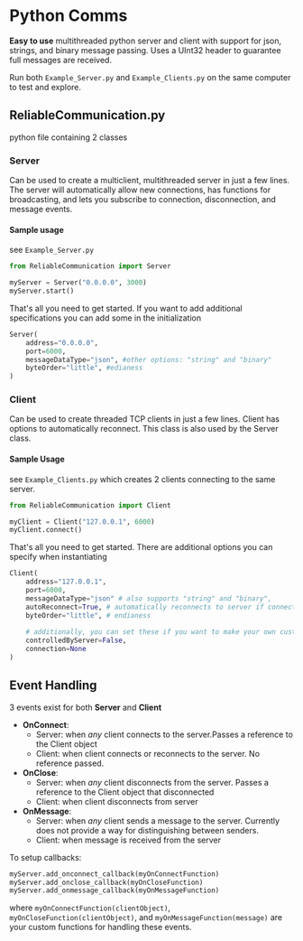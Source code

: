 # Python Comms
**Easy to use** multithreaded python server and client with support for json, strings, and binary message passing. Uses a UInt32 header to guarantee full messages are received.

Run both `Example_Server.py` and `Example_Clients.py` on the same computer to test and explore.

## ReliableCommunication.py
python file containing 2 classes
### Server
Can be used to create a multiclient, multithreaded server in just a few lines. The server will automatically allow new connections, has functions for broadcasting, and lets you subscribe to connection, disconnection, and message events.

#### Sample usage
see `Example_Server.py`
```python
from ReliableCommunication import Server

myServer = Server("0.0.0.0", 3000)
myServer.start()
```
That's all you need to get started. If you want to add additional specifications you can add some in the initialization
```python
Server(
    address="0.0.0.0",
    port=6000,
    messageDataType="json", #other options: "string" and "binary"
    byteOrder="little", #edianess
)
```

### Client
Can be used to create threaded TCP clients in just a few lines. Client has options to automatically reconnect. This class is also used by the Server class.

#### Sample Usage
see `Example_Clients.py` which creates 2 clients connecting to the same server.
```python
from ReliableCommunication import Client

myClient = Client("127.0.0.1", 6000)
myClient.connect()
```
That's all you need to get started. There are additional options you can specify when instantiating
```python
Client(
    address="127.0.0.1",
    port=6000,
    messageDataType="json" # also supports "string" and "binary",
    autoReconnect=True, # automatically reconnects to server if connection is severed for any reason
    byteOrder="little", # endianess
    
    # additionally, you can set these if you want to make your own custom server
    controlledByServer=False,
    connection=None
)
```



## Event Handling
3 events exist for both **Server** and **Client**
- **OnConnect**: 
    - Server: when *any* client connects to the server.Passes a reference to the Client object
    - Client: when client connects or reconnects to the server. No reference passed.
- **OnClose**:  
    - Server: when *any* client disconnects from the server. Passes a reference to the Client object that disconnected
    - Client: when client disconnects from server
- **OnMessage**: 
    - Server: when *any* client sends a message to the server. Currently does not provide a way for distinguishing between senders.
    - Client: when message is received from the server

To setup callbacks:
```python
myServer.add_onconnect_callback(myOnConnectFunction)
myServer.add_onclose_callback(myOnCloseFunction)
myServer.add_onmessage_callback(myOnMessageFunction)
```
where `myOnConnectFunction(clientObject)`, `myOnCloseFunction(clientObject)`, and `myOnMessageFunction(message)` are your custom functions for handling these events.